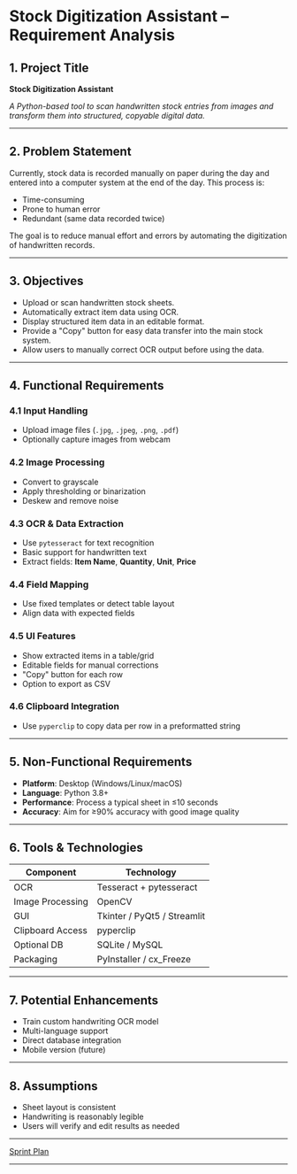 
# Stock Digitization Assistant – Requirement Analysis

## 1. Project Title

**Stock Digitization Assistant**

*A Python-based tool to scan handwritten stock entries from images and transform them into structured, copyable digital data.*

---

## 2. Problem Statement

Currently, stock data is recorded manually on paper during the day and entered into a computer system at the end of the day. This process is:

- Time-consuming
- Prone to human error
- Redundant (same data recorded twice)

The goal is to reduce manual effort and errors by automating the digitization of handwritten records.

---

## 3. Objectives

- Upload or scan handwritten stock sheets.
- Automatically extract item data using OCR.
- Display structured item data in an editable format.
- Provide a "Copy" button for easy data transfer into the main stock system.
- Allow users to manually correct OCR output before using the data.

---

## 4. Functional Requirements

### 4.1 Input Handling

- Upload image files (`.jpg`, `.jpeg`, `.png`, `.pdf`)
- Optionally capture images from webcam

### 4.2 Image Processing

- Convert to grayscale
- Apply thresholding or binarization
- Deskew and remove noise

### 4.3 OCR & Data Extraction

- Use `pytesseract` for text recognition
- Basic support for handwritten text
- Extract fields: **Item Name**, **Quantity**, **Unit**, **Price**

### 4.4 Field Mapping

- Use fixed templates or detect table layout
- Align data with expected fields

### 4.5 UI Features

- Show extracted items in a table/grid
- Editable fields for manual corrections
- "Copy" button for each row
- Option to export as CSV

### 4.6 Clipboard Integration

- Use `pyperclip` to copy data per row in a preformatted string

---

## 5. Non-Functional Requirements

- **Platform**: Desktop (Windows/Linux/macOS)
- **Language**: Python 3.8+
- **Performance**: Process a typical sheet in ≤10 seconds
- **Accuracy**: Aim for ≥90% accuracy with good image quality

---

## 6. Tools & Technologies

| Component | Technology |
| --- | --- |
| OCR | Tesseract + pytesseract |
| Image Processing | OpenCV |
| GUI | Tkinter / PyQt5 / Streamlit |
| Clipboard Access | pyperclip |
| Optional DB | SQLite / MySQL |
| Packaging | PyInstaller / cx_Freeze |

---

## 7. Potential Enhancements

- Train custom handwriting OCR model
- Multi-language support
- Direct database integration
- Mobile version (future)

---

## 8. Assumptions

- Sheet layout is consistent
- Handwriting is reasonably legible
- Users will verify and edit results as needed

---

[Sprint Plan](https://www.notion.so/1fe245b76d1c80b7a22de39401d0a753?pvs=21)

---
